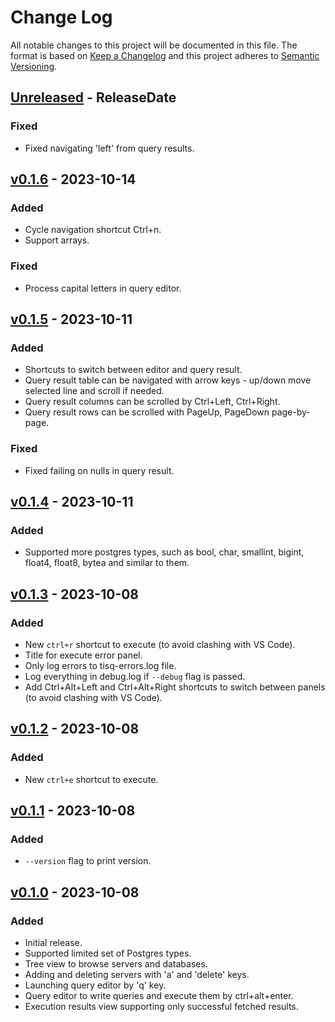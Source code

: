 # Change Log

All notable changes to this project will be documented in this file.
The format is based on [Keep a Changelog](http://keepachangelog.com/)
and this project adheres to [Semantic Versioning](http://semver.org/).

<!-- next-header -->

## [Unreleased] - ReleaseDate

### Fixed

- Fixed navigating 'left' from query results.

## [v0.1.6] - 2023-10-14

### Added

- Cycle navigation shortcut Ctrl+n.
- Support arrays.

### Fixed

- Process capital letters in query editor.

## [v0.1.5] - 2023-10-11

### Added

- Shortcuts to switch between editor and query result.
- Query result table can be navigated with arrow keys - up/down move selected line and scroll if needed.
- Query result columns can be scrolled by Ctrl+Left, Ctrl+Right.
- Query result rows can be scrolled with PageUp, PageDown page-by-page.

### Fixed

- Fixed failing on nulls in query result.

## [v0.1.4] - 2023-10-11

### Added

- Supported more postgres types, such as bool, char, smallint, bigint, float4, float8, bytea and similar to them.

## [v0.1.3] - 2023-10-08

### Added

- New `ctrl+r` shortcut to execute (to avoid clashing with VS Code).
- Title for execute error panel.
- Only log errors to tisq-errors.log file.
- Log everything in debug.log if `--debug` flag is passed.
- Add Ctrl+Alt+Left and Ctrl+Alt+Right shortcuts to switch between panels (to avoid clashing with VS Code).

## [v0.1.2] - 2023-10-08

### Added

- New `ctrl+e` shortcut to execute.

## [v0.1.1] - 2023-10-08

### Added

- `--version` flag to print version.

## [v0.1.0] - 2023-10-08

### Added

- Initial release.
- Supported limited set of Postgres types.
- Tree view to browse servers and databases.
- Adding and deleting servers with 'a' and 'delete' keys.
- Launching query editor by 'q' key.
- Query editor to write queries and execute them by ctrl+alt+enter.
- Execution results view supporting only successful fetched results.

<!-- next-url -->
[Unreleased]: https://github.com/strowk/tisq/compare/v0.1.6...HEAD
[v0.1.6]: https://github.com/strowk/tisq/compare/v0.1.5...v0.1.6
[v0.1.5]: https://github.com/strowk/tisq/compare/v0.1.4...v0.1.5
[v0.1.4]: https://github.com/strowk/tisq/compare/v0.1.3...v0.1.4
[v0.1.3]: https://github.com/strowk/tisq/compare/v0.1.2...v0.1.3
[v0.1.2]: https://github.com/strowk/tisq/compare/v0.1.1...v0.1.2
[v0.1.1]: https://github.com/strowk/tisq/compare/v0.1.0...v0.1.1
[v0.1.0]: https://github.com/strowk/tisq/releases/tag/v0.1.0
